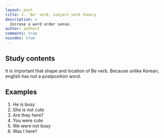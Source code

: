 ```yaml
---
layout: post
title: 1. 'Be' verb, subject verb theory
description: >
  Increse a word order sense.
author: author2
comments: true
noindex: true
---
```


## Study contents
It is important that shape and location of Be verb.
Because unlike Korean, english has not a postposition word.

## Examples
1. He is busy
2. She is not cute
3. Are they here?
4. You were cute 
5. We were not busy
6. Was I here?
